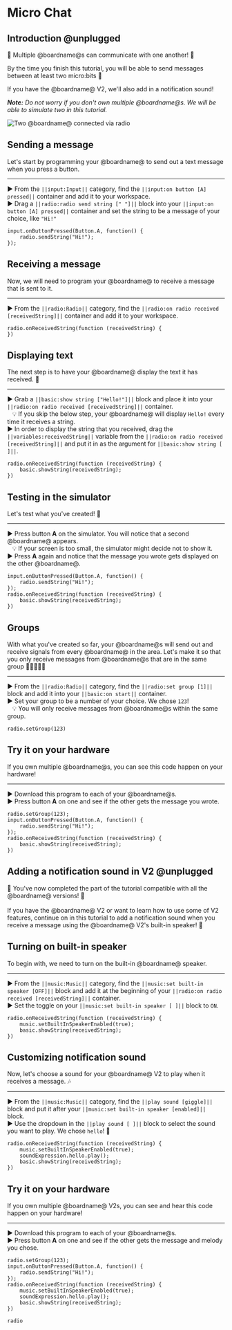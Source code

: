# Micro Chat

## Introduction @unplugged

💬 Multiple @boardname@s can communicate with one another! 💬

By the time you finish this tutorial, you will be able to send messages between at least two micro:bits 🥳

If you have the @boardname@ V2, we'll also add in a notification sound!

_**Note:** Do not worry if you don't own multiple @boardname@s. We will be able to simulate two in this tutorial._

![Two @boardname@ connected via radio](/static/mb/projects/a9-radio.png)

## Sending a message

Let's start by programming your @boardname@ to send out a text message when you press a button.

---

► From the ``||input:Input||`` category, find the ``||input:on button [A] pressed||`` container and add it to your workspace.
<br/>
► Drag a ``||radio:radio send string [" "]||`` block into your  ``||input:on button [A] pressed||`` container and set the string to be a message of your choice, like ``"Hi!"``

```blocks
input.onButtonPressed(Button.A, function() {
    radio.sendString("Hi!");
});
```

## Receiving a message

Now, we will need to program your @boardname@ to receive a message that is sent to it.

---

► From the ``||radio:Radio||`` category, find the ``||radio:on radio received [receivedString]||`` container and add it to your workspace.

```blocks
radio.onReceivedString(function (receivedString) {
})
```

## Displaying text

The next step is to have your @boardname@ display the text it has received. 📃

---

► Grab a ``||basic:show string ["Hello!"]||`` block and place it into your ``||radio:on radio received [receivedString]||`` container.
<br/>
&nbsp;&nbsp; 💡 If you skip the below step, your @boardname@ will display ``Hello!`` every time it receives a string.
<br/>
► In order to display the string that you received, drag the ``||variables:receivedString||`` variable from the ``||radio:on radio received [receivedString]||`` and put it in as the argument for ``||basic:show string [ ]||``.
󠀢
```blocks
radio.onReceivedString(function (receivedString) {
    basic.showString(receivedString);
})
```

## Testing in the simulator

Let's test what you've created! 👀

---

► Press button **A** on the simulator. You will notice that a second @boardname@ appears.
<br/>
&nbsp;&nbsp; 💡 If your screen is too small, the simulator might decide not to show it.
<br/>
► Press **A** again and notice that the message you wrote gets displayed on the other @boardname@.

```blocks
input.onButtonPressed(Button.A, function() {
    radio.sendString("Hi!");
});
radio.onReceivedString(function (receivedString) {
    basic.showString(receivedString);
})
```

## Groups

With what you've created so far, your @boardname@s will send out and receive signals from every @boardname@ in the area. Let's make it so that you only receive messages from @boardname@s that are in the same group 🧑🏿‍🤝‍🧑🏼

---

► From the ``||radio:Radio||`` category, find the ``||radio:set group [1]||`` block and add it into your ``||basic:on start||`` container.
<br/>
► Set your group to be a number of your choice. We chose ``123``!
<br/>
&nbsp;&nbsp; 💡 You will only receive messages from @boardname@s within the same group.

```blocks
radio.setGroup(123)
```

## Try it on your hardware

If you own multiple @boardname@s, you can see this code happen on your hardware!

---

► Download this program to each of your @boardname@s.
<br/>
► Press button **A** on one and see if the other gets the message you wrote.

```blocks
radio.setGroup(123);
input.onButtonPressed(Button.A, function() {
    radio.sendString("Hi!");
});
radio.onReceivedString(function (receivedString) {
    basic.showString(receivedString);
})
```

## Adding a notification sound in V2 @unplugged

🎉 You've now completed the part of the tutorial compatible with all the @boardname@ versions! 🎉
<br/>
<br/>
If you have the @boardname@ V2 or want to learn how to use some of V2 features, continue on in this tutorial to add a notification sound when you receive a message using the @boardname@ V2's built-in speaker! 🎵

## Turning on built-in speaker

To begin with, we need to turn on the built-in @boardname@ speaker.

---

► From the ``||music:Music||`` category, find the ``||music:set built-in speaker [OFF]||`` block and add it at the beginning of your ``||radio:on radio received [receivedString]||`` container.
<br/>
► Set the toggle on your ``||music:set built-in speaker [ ]||`` block to ``ON``.

```blocks
radio.onReceivedString(function (receivedString) {
    music.setBuiltInSpeakerEnabled(true);
    basic.showString(receivedString);
})
```

## Customizing notification sound

Now, let's choose a sound for your @boardname@ V2 to play when it receives a message. 🎶

---

► From the ``||music:Music||`` category, find the ``||play sound [giggle]||`` block and put it after your ``||music:set built-in speaker [enabled]||`` block.
<br/>
► Use the dropdown in the ``||play sound [ ]||`` block to select the sound you want to play. We chose ``hello``! 👋

```blocks
radio.onReceivedString(function (receivedString) {
    music.setBuiltInSpeakerEnabled(true);
    soundExpression.hello.play();
    basic.showString(receivedString);
})
```

## Try it on your hardware

If you own multiple @boardname@ V2s, you can see and hear this code happen on your hardware!

---

► Download this program to each of your @boardname@s.
<br/>
► Press button **A** on one and see if the other gets the message and melody you chose.

```blocks
radio.setGroup(123);
input.onButtonPressed(Button.A, function() {
    radio.sendString("Hi!");
});
radio.onReceivedString(function (receivedString) {
    music.setBuiltInSpeakerEnabled(true);
    soundExpression.hello.play();
    basic.showString(receivedString);
})
```

```package
radio
```